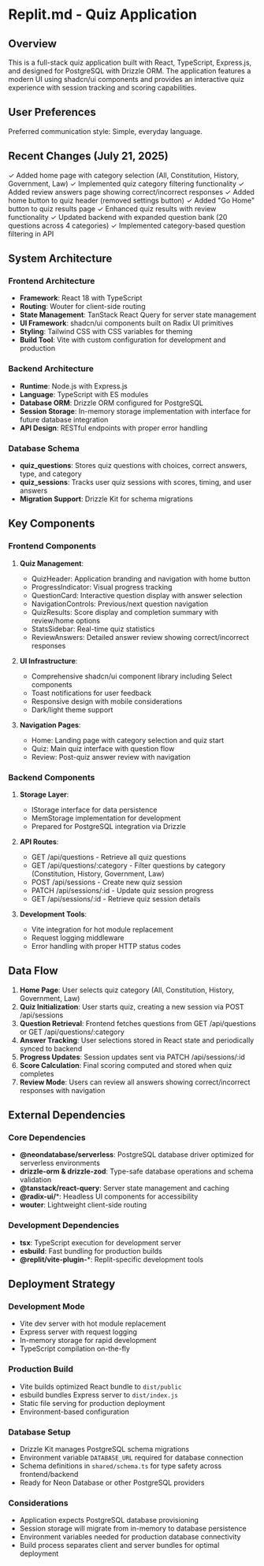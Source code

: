 # Replit.md - Quiz Application

## Overview

This is a full-stack quiz application built with React, TypeScript, Express.js, and designed for PostgreSQL with Drizzle ORM. The application features a modern UI using shadcn/ui components and provides an interactive quiz experience with session tracking and scoring capabilities.

## User Preferences

Preferred communication style: Simple, everyday language.

## Recent Changes (July 21, 2025)

✓ Added home page with category selection (All, Constitution, History, Government, Law)
✓ Implemented quiz category filtering functionality
✓ Added review answers page showing correct/incorrect responses
✓ Added home button to quiz header (removed settings button)
✓ Added "Go Home" button to quiz results page
✓ Enhanced quiz results with review functionality
✓ Updated backend with expanded question bank (20 questions across 4 categories)
✓ Implemented category-based question filtering in API

## System Architecture

### Frontend Architecture
- **Framework**: React 18 with TypeScript
- **Routing**: Wouter for client-side routing
- **State Management**: TanStack React Query for server state management
- **UI Framework**: shadcn/ui components built on Radix UI primitives
- **Styling**: Tailwind CSS with CSS variables for theming
- **Build Tool**: Vite with custom configuration for development and production

### Backend Architecture
- **Runtime**: Node.js with Express.js
- **Language**: TypeScript with ES modules
- **Database ORM**: Drizzle ORM configured for PostgreSQL
- **Session Storage**: In-memory storage implementation with interface for future database integration
- **API Design**: RESTful endpoints with proper error handling

### Database Schema
- **quiz_questions**: Stores quiz questions with choices, correct answers, type, and category
- **quiz_sessions**: Tracks user quiz sessions with scores, timing, and user answers
- **Migration Support**: Drizzle Kit for schema migrations

## Key Components

### Frontend Components
1. **Quiz Management**: 
   - QuizHeader: Application branding and navigation with home button
   - ProgressIndicator: Visual progress tracking
   - QuestionCard: Interactive question display with answer selection
   - NavigationControls: Previous/next question navigation
   - QuizResults: Score display and completion summary with review/home options
   - StatsSidebar: Real-time quiz statistics
   - ReviewAnswers: Detailed answer review showing correct/incorrect responses

2. **UI Infrastructure**:
   - Comprehensive shadcn/ui component library including Select components
   - Toast notifications for user feedback
   - Responsive design with mobile considerations
   - Dark/light theme support

3. **Navigation Pages**:
   - Home: Landing page with category selection and quiz start
   - Quiz: Main quiz interface with question flow
   - Review: Post-quiz answer review with navigation

### Backend Components
1. **Storage Layer**: 
   - IStorage interface for data persistence
   - MemStorage implementation for development
   - Prepared for PostgreSQL integration via Drizzle

2. **API Routes**:
   - GET /api/questions - Retrieve all quiz questions
   - GET /api/questions/:category - Filter questions by category (Constitution, History, Government, Law)
   - POST /api/sessions - Create new quiz session
   - PATCH /api/sessions/:id - Update quiz session progress
   - GET /api/sessions/:id - Retrieve quiz session details

3. **Development Tools**:
   - Vite integration for hot module replacement
   - Request logging middleware
   - Error handling with proper HTTP status codes

## Data Flow

1. **Home Page**: User selects quiz category (All, Constitution, History, Government, Law)
2. **Quiz Initialization**: User starts quiz, creating a new session via POST /api/sessions
3. **Question Retrieval**: Frontend fetches questions from GET /api/questions or GET /api/questions/:category
4. **Answer Tracking**: User selections stored in React state and periodically synced to backend
5. **Progress Updates**: Session updates sent via PATCH /api/sessions/:id
6. **Score Calculation**: Final scoring computed and stored when quiz completes
7. **Review Mode**: Users can review all answers showing correct/incorrect responses with navigation

## External Dependencies

### Core Dependencies
- **@neondatabase/serverless**: PostgreSQL database driver optimized for serverless environments
- **drizzle-orm & drizzle-zod**: Type-safe database operations and schema validation
- **@tanstack/react-query**: Server state management and caching
- **@radix-ui/***: Headless UI components for accessibility
- **wouter**: Lightweight client-side routing

### Development Dependencies
- **tsx**: TypeScript execution for development server
- **esbuild**: Fast bundling for production builds
- **@replit/vite-plugin-***: Replit-specific development tools

## Deployment Strategy

### Development Mode
- Vite dev server with hot module replacement
- Express server with request logging
- In-memory storage for rapid development
- TypeScript compilation on-the-fly

### Production Build
- Vite builds optimized React bundle to `dist/public`
- esbuild bundles Express server to `dist/index.js`
- Static file serving for production deployment
- Environment-based configuration

### Database Setup
- Drizzle Kit manages PostgreSQL schema migrations
- Environment variable `DATABASE_URL` required for database connection
- Schema definitions in `shared/schema.ts` for type safety across frontend/backend
- Ready for Neon Database or other PostgreSQL providers

### Considerations
- Application expects PostgreSQL database provisioning
- Session storage will migrate from in-memory to database persistence
- Environment variables needed for production database connectivity
- Build process separates client and server bundles for optimal deployment